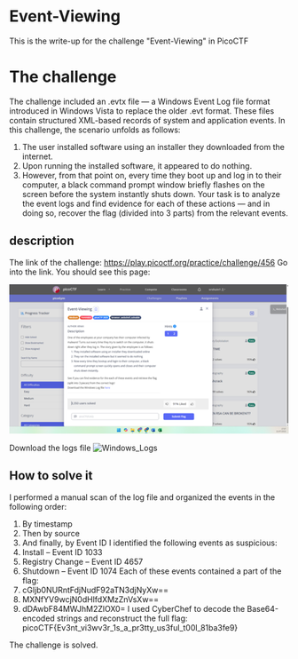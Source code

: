 # Event-Viewing
This is the write-up for the challenge "Event-Viewing" in PicoCTF

# The challenge
The challenge included an .evtx file — a Windows Event Log file format introduced in Windows Vista to replace the older .evt format. These files contain structured XML-based records of system and application events.
In this challenge, the scenario unfolds as follows:
1.	The user installed software using an installer they downloaded from the internet.
2.	Upon running the installed software, it appeared to do nothing.
3.	However, from that point on, every time they boot up and log in to their computer, a black command prompt window briefly flashes on the screen before the system instantly shuts down.
Your task is to analyze the event logs and find evidence for each of these actions — and in doing so, recover the flag (divided into 3 parts) from the relevant events.

## description
The link of the challenge: https://play.picoctf.org/practice/challenge/456 
Go into the link.
You should see this page:
 
![challenge](./challenge.png) 
 
Download the logs file
![Windows_Logs](./Windows_Logs.evtx)

## How to solve it
I performed a manual scan of the log file and organized the events in the following order:
1.	By timestamp
2.	Then by source
3.	And finally, by Event ID
I identified the following events as suspicious:
1.	Install – Event ID 1033
2.	Registry Change – Event ID 4657
3.	Shutdown – Event ID 1074
Each of these events contained a part of the flag:
1.	cGljb0NURntFdjNudF92aTN3djNyXw==
2.	MXNfYV9wcjN0dHlfdXMzZnVsXw==
3.	dDAwbF84MWJhM2ZlOX0=
I used CyberChef to decode the Base64-encoded strings and reconstruct the full flag:
picoCTF{Ev3nt_vi3wv3r_1s_a_pr3tty_us3ful_t00l_81ba3fe9}

The challenge is solved.


